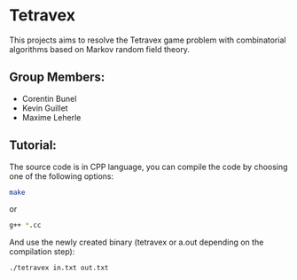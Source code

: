# Tetravex
This projects aims to resolve the Tetravex game problem with combinatorial algorithms based on Markov random field theory.

## Group Members:

* Corentin Bunel
* Kevin Guillet
* Maxime Leherle

## Tutorial:

The source code is in CPP language, you can compile the code by choosing one of the following options:


```sh
make
```
or

```sh
g++ *.cc
```

And use the newly created binary (tetravex or a.out depending on the compilation step):

```sh
./tetravex in.txt out.txt
```
